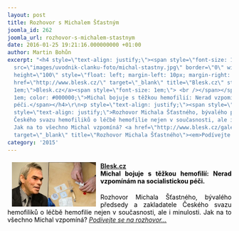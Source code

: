 ```yaml
---
layout: post
title: Rozhovor s Michalem Šťastným
joomla_id: 262
joomla_url: rozhovor-s-michalem-stastnym
date: 2016-01-25 19:21:16.000000000 +01:00
author: Martin Bohůn
excerpt: "<h4 style=\"text-align: justify;\"><span style=\"font-size: 1em;\"><img
  src=\"images/uvodnik-clanku-foto/michal-stastny.jpg\" border=\"0\" width=\"189\"
  height=\"100\" style=\"float: left; margin-left: 10px; margin-right: 10px;\" /><a
  href=\"http://www.blesk.cz/\" target=\"_blank\" title=\"Blesk.cz\" style=\"font-size:
  1em;\">Blesk.cz</a><span style=\"font-size: 1em;\"> <br /></span></span><span style=\"font-size:
  1em; color: #000000;\">Michal bojuje s těžkou hemofilií: Nerad vzpomínám na socialistickou
  péči.</span></h4>\r\n<p style=\"text-align: justify;\"><span style=\"color: #000000;\"><span
  style=\"text-align: justify;\">Rozhovor Michala Šťastného, bývalého předsedy a zakladatele
  Českého svazu hemofiliků o léčbě hemofilie nejen v současnosti, ale i minulosti.
  Jak na to všechno Michal vzpomíná? <a href=\"http://www.blesk.cz/galerie/zpravy-udalosti/446035/?video=0\"
  target=\"_blank\" title=\"Rozhovor Michala Šťastného\"><em>Podívejte se na rozhovor...</em></a></span></span></p>"
category: '2015'
---
```

<h4 style="text-align: justify;"><span style="font-size: 1em;"><img src="images/uvodnik-clanku-foto/michal-stastny.jpg" border="0" width="189" height="100" style="float: left; margin-left: 10px; margin-right: 10px;" /><a href="http://www.blesk.cz/" target="_blank" title="Blesk.cz" style="font-size: 1em;">Blesk.cz</a><span style="font-size: 1em;"> <br /></span></span><span style="font-size: 1em; color: #000000;">Michal bojuje s těžkou hemofilií: Nerad vzpomínám na socialistickou péči.</span></h4>

<p style="text-align: justify;"><span style="color: #000000;"><span style="text-align: justify;">Rozhovor Michala Šťastného, bývalého předsedy a zakladatele Českého svazu hemofiliků o léčbě hemofilie nejen v současnosti, ale i minulosti. Jak na to všechno Michal vzpomíná? <a href="http://www.blesk.cz/galerie/zpravy-udalosti/446035/?video=0" target="_blank" title="Rozhovor Michala Šťastného"><em>Podívejte se na rozhovor...</em></a></span></span></p>
